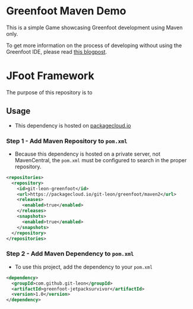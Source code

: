 # Greenfoot Maven Demo

This is a simple Game showcasing Greenfoot development using Maven only.

To get more information on the process of developing without using the Greenfoot IDE, please read [this blogpost](https://blog.lerk.io/making-games-with-greenfoot-without-greenfoot/).



# JFoot Framework

The purpose of this repository is to

## Usage
* This dependency is hosted on [packagecloud.io](https://packagecloud.io/git-leon/greenfoot/)

### Step 1 - Add Maven Repository to `pom.xml`
* Because this dependency is hosted on a private server, not MavenCentral, the `pom.xml` must be configured to search in the proper repository.

```xml
<repositories>
  <repository>
    <id>git-leon-greenfoot</id>
    <url>https://packagecloud.io/git-leon/greenfoot/maven2</url>
    <releases>
      <enabled>true</enabled>
    </releases>
    <snapshots>
      <enabled>true</enabled>
    </snapshots>
  </repository>
</repositories>
```

### Step 2 - Add Maven Dependency to `pom.xml`
* To use this project, add the dependency to your `pom.xml`

```xml
<dependency>
  <groupId>com.github.git-leon</groupId>
  <artifactId>greenfoot-jetpacksurvivor</artifactId>
  <version>1.0</version>
</dependency>
```

